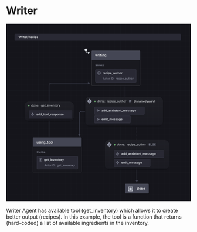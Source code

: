 # Writer
![Writer](./writer.png)

Writer Agent has available tool (get_inventory) which allows it to create better output (recipes). In this example, the tool is a function that returns (hard-coded) a list of available ingredients in the inventory.